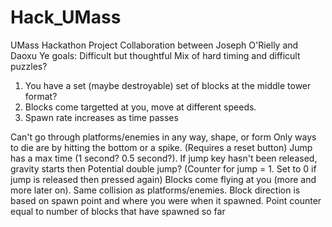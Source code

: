 # Hack_UMass
UMass Hackathon Project
Collaboration between Joseph O'Rielly and Daoxu Ye
goals: Difficult but thoughtful
Mix of hard timing and difficult puzzles?
1. You have a set (maybe destroyable) set of blocks at the middle tower format? 
2. Blocks come targetted at you, move at different speeds. 
3. Spawn rate increases as time passes

Can't go through platforms/enemies in any way, shape, or form
Only ways to die are by hitting the bottom or a spike. (Requires a reset button)
Jump has a max time (1 second? 0.5 second?). If jump key hasn't been released, gravity starts then
Potential double jump? (Counter for jump = 1. Set to 0 if jump is released then pressed again) 
Blocks come flying at you (more and more later on). Same collision as platforms/enemies.
Block direction is based on spawn point and where you were when it spawned.
Point counter equal to number of blocks that have spawned so far

